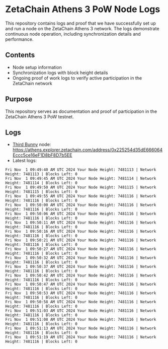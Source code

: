 # ZetaChain Athens 3 PoW Node Logs
This repository contains logs and proof that we have successfully set up and run a node on the ZetaChain Athens 3 network. The logs demonstrate continuous node operation, including synchronization details and performance.

## Contents
- Node setup information
- Synchronization logs with block height details
- Ongoing proof of work logs to verify active participation in the ZetaChain network

## Purpose
This repository serves as documentation and proof of participation in the ZetaChain Athens 3 PoW testnet.

## Logs

- [Third Bunny](https://thirdbunny.xyz/) node: https://athens.explorer.zetachain.com/address/0x225254d35dE666064Eccc5ce16eF1D8bF8D7b5EE
- Latest logs:
```
Fri Nov  1 09:49:40 AM UTC 2024 Your Node Height: 7481113 | Network Height: 7481113 | Blocks Left: 0
Fri Nov  1 09:49:45 AM UTC 2024 Your Node Height: 7481114 | Network Height: 7481114 | Blocks Left: 0
Fri Nov  1 09:49:50 AM UTC 2024 Your Node Height: 7481115 | Network Height: 7481115 | Blocks Left: 0
Fri Nov  1 09:49:55 AM UTC 2024 Your Node Height: 7481116 | Network Height: 7481116 | Blocks Left: 0
Fri Nov  1 09:50:00 AM UTC 2024 Your Node Height: 7481116 | Network Height: 7481116 | Blocks Left: 0
Fri Nov  1 09:50:06 AM UTC 2024 Your Node Height: 7481116 | Network Height: 7481116 | Blocks Left: 0
Fri Nov  1 09:50:11 AM UTC 2024 Your Node Height: 7481116 | Network Height: 7481116 | Blocks Left: 0
Fri Nov  1 09:50:16 AM UTC 2024 Your Node Height: 7481116 | Network Height: 7481116 | Blocks Left: 0
Fri Nov  1 09:50:21 AM UTC 2024 Your Node Height: 7481116 | Network Height: 7481116 | Blocks Left: 0
Fri Nov  1 09:50:27 AM UTC 2024 Your Node Height: 7481116 | Network Height: 7481116 | Blocks Left: 0
Fri Nov  1 09:50:32 AM UTC 2024 Your Node Height: 7481116 | Network Height: 7481116 | Blocks Left: 0
Fri Nov  1 09:50:37 AM UTC 2024 Your Node Height: 7481116 | Network Height: 7481116 | Blocks Left: 0
Fri Nov  1 09:50:42 AM UTC 2024 Your Node Height: 7481116 | Network Height: 7481116 | Blocks Left: 0
Fri Nov  1 09:50:47 AM UTC 2024 Your Node Height: 7481116 | Network Height: 7481116 | Blocks Left: 0
Fri Nov  1 09:50:53 AM UTC 2024 Your Node Height: 7481116 | Network Height: 7481116 | Blocks Left: 0
Fri Nov  1 09:50:58 AM UTC 2024 Your Node Height: 7481116 | Network Height: 7481116 | Blocks Left: 0
Fri Nov  1 09:51:03 AM UTC 2024 Your Node Height: 7481116 | Network Height: 7481116 | Blocks Left: 0
Fri Nov  1 09:51:08 AM UTC 2024 Your Node Height: 7481116 | Network Height: 7481116 | Blocks Left: 0
Fri Nov  1 09:51:13 AM UTC 2024 Your Node Height: 7481116 | Network Height: 7481116 | Blocks Left: 0
Fri Nov  1 09:51:19 AM UTC 2024 Your Node Height: 7481116 | Network Height: 7481116 | Blocks Left: 0
```
